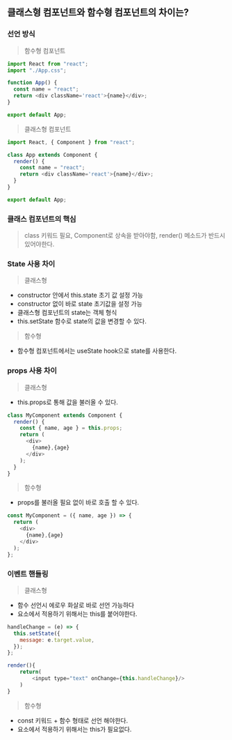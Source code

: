 ## 클래스형 컴포넌트와 함수형 컴포넌트의 차이는?

### 선언 방식

> 함수형 컴포넌트

```javascript
import React from "react";
import "./App.css";

function App() {
  const name = "react";
  return <div className='react'>{name}</div>;
}

export default App;
```

> 클래스형 컴포넌트

```javascript
import React, { Component } from "react";

class App extends Component {
  render() {
    const name = "react";
    return <div className='react'>{name}</div>;
  }
}

export default App;
```

### 클래스 컴포넌트의 핵심

> class 키워드 필요, Component로 상속을 받아야함, render() 메소드가 반드시 있어야한다.

### State 사용 차이

> 클래스형

- constructor 안에서 this.state 초기 값 설정 가능
- constructor 없이 바로 state 초기값을 설정 가능
- 클래스형 컴포넌트의 state는 객체 형식
- this.setState 함수로 state의 값을 변경할 수 있다.

> 함수형

- 함수형 컴포넌트에서는 useState hook으로 state를 사용한다.

### props 사용 차이

> 클래스형

- this.props로 통해 값을 불러올 수 있다.

```javascript
class MyComponent extends Component {
  render() {
    const { name, age } = this.props;
    return (
      <div>
        {name},{age}
      </div>
    );
  }
}
```

> 함수형

- props를 불러올 필요 없이 바로 호출 할 수 있다.

```javascript
const MyComponent = ({ name, age }) => {
  return (
    <div>
      {name},{age}
    </div>
  );
};
```

### 이벤트 핸들링

> 클래스형

- 함수 선언시 에로우 화살로 바로 선언 가능하다
- 요소에서 적용하기 위해서는 this를 붙어야한다.

```javascript
handleChange = (e) => {
  this.setState({
    message: e.target.value,
  });
};

render(){
    return(
        <input type="text" onChange={this.handleChange}/>
    )
}
```

> 함수형

- const 키워드 + 함수 형태로 선언 해야한다.
- 요소에서 적용하기 위해서는 this가 필요없다.
